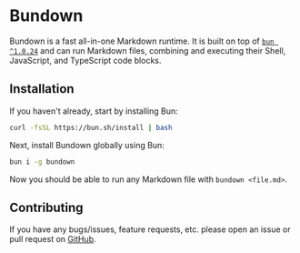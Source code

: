 # Bundown

Bundown is a fast all-in-one Markdown runtime. It is built on top of [`bun ^1.0.24`](https://bun.sh) and can run Markdown files, combining and executing their Shell, JavaScript, and TypeScript code blocks.

## Installation

If you haven't already, start by installing Bun:

```sh
curl -fsSL https://bun.sh/install | bash
```

Next, install Bundown globally using Bun:

```sh
bun i -g bundown
```

Now you should be able to run any Markdown file with `bundown <file.md>`.

## Contributing

If you have any bugs/issues, feature requests, etc. please open an issue or pull request on [GitHub](https://github.com/rysana-ai/bundown).